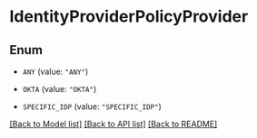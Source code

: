 # IdentityProviderPolicyProvider

## Enum


* `ANY` (value: `"ANY"`)

* `OKTA` (value: `"OKTA"`)

* `SPECIFIC_IDP` (value: `"SPECIFIC_IDP"`)


[[Back to Model list]](../README.md#documentation-for-models) [[Back to API list]](../README.md#documentation-for-api-endpoints) [[Back to README]](../README.md)



